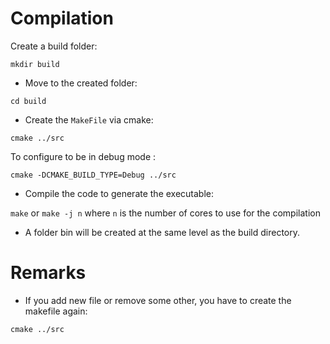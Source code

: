 # Compilation
 Create a build folder:

`mkdir build`

* Move to the created folder:

`cd build`

* Create the `MakeFile` via cmake:

`cmake ../src`

To configure to be in debug mode :

`cmake -DCMAKE_BUILD_TYPE=Debug ../src`

* Compile the code to generate the executable:

`make` or `make -j n` where `n` is the number of cores to use for the compilation

* A folder bin will be created at the same level as the build directory.

# Remarks

* If you add new file or remove some other, you have to create the makefile again:

`cmake ../src`
